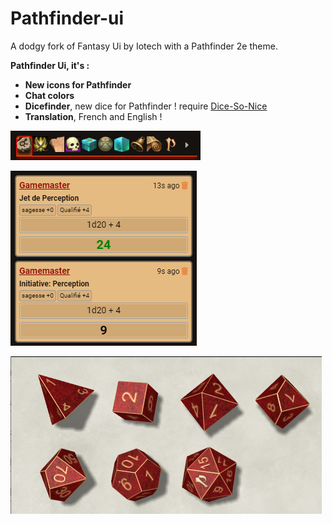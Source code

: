 # Pathfinder-ui
A dodgy fork of Fantasy Ui by Iotech with a Pathfinder 2e theme.

**Pathfinder Ui, it's :**
- __**New icons for Pathfinder**__
- __**Chat colors**__
- __**Dicefinder**__, new dice for Pathfinder ! require [Dice-So-Nice](https://gitlab.com/riccisi/foundryvtt-dice-so-nice)
- __**Translation**__, French and English !

![Pathfinder-icons](Pathfinder-icons.png)

![chat-colors](chat-colors.png)

![Dicefinder](Dicefinder.png)
